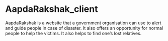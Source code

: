 # AapdaRakshak_client
AapdaRakshak is a website that a government organisation can use to alert and guide people in case of disaster. It also offers an opportunity for normal people to help the victims. It also helps to find one’s lost relatives.
